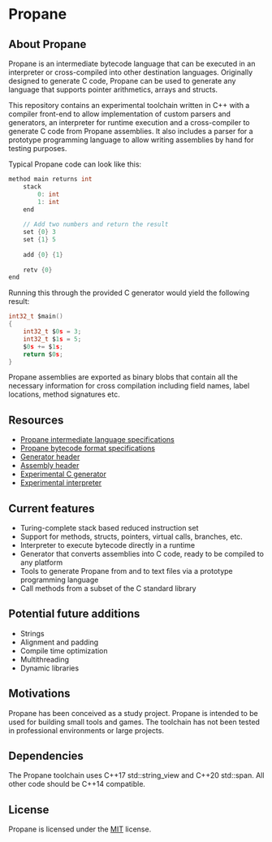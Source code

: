 # Propane

## About Propane

Propane is an intermediate bytecode language that can be executed in an interpreter or cross-compiled into other destination languages. Originally designed to generate C code, Propane can be used to generate any language that supports pointer arithmetics, arrays and structs.

This repository contains an experimental toolchain written in C++ with a compiler front-end to allow implementation of custom parsers and generators, an interpreter for runtime execution and a cross-compiler to generate C code from Propane assemblies. It also includes a parser for a prototype programming language to allow writing assemblies by hand for testing purposes.

Typical Propane code can look like this:

```c
method main returns int
	stack
    	0: int
    	1: int
	end
    
	// Add two numbers and return the result
	set {0} 3
	set {1} 5
    
	add {0} {1}
    
	retv {0}
end
```

Running this through the provided C generator would yield the following result:

```c
int32_t $main()
{
	int32_t $0s = 3;
	int32_t $1s = 5;
	$0s += $1s;
	return $0s;
}
```

Propane assemblies are exported as binary blobs that contain all the necessary information for cross compilation including field names, label locations, method signatures etc.

## Resources

- [Propane intermediate language specifications](LANGUAGE.md)
- [Propane bytecode format specifications](FORMAT.md)
- [Generator header](include/propane_generator.hpp)
- [Assembly header](include/propane_runtime.hpp)
- [Experimental C generator](src/generator_c.cpp)
- [Experimental interpreter](src/interpreter.cpp)

## Current features

- Turing-complete stack based reduced instruction set
- Support for methods, structs, pointers, virtual calls, branches, etc.
- Interpreter to execute bytecode directly in a runtime
- Generator that converts assemblies into C code, ready to be compiled to any platform
- Tools to generate Propane from and to text files via a prototype programming language
- Call methods from a subset of the C standard library

## Potential future additions

- Strings
- Alignment and padding
- Compile time optimization
- Multithreading
- Dynamic libraries

## Motivations

Propane has been conceived as a study project. Propane is intended to be used for building small tools and games. The toolchain has not been tested in professional environments or large projects.

## Dependencies

The Propane toolchain uses C++17 std::string_view and C++20 std::span. All other code should be C++14 compatible.

## License

Propane is licensed under the [MIT](LICENSE) license.